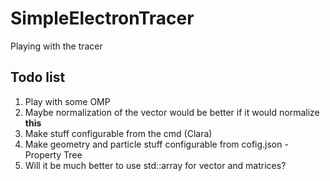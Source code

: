 # SimpleElectronTracer

Playing with the tracer

## Todo list
1) Play with some OMP
2) Maybe normalization of the vector would be better if it would normalize **this**
3) Make stuff configurable from the cmd (Clara)
4) Make geometry and particle stuff configurable from cofig.json - Property Tree
5) Will it be much better to use std::array for vector and matrices?
